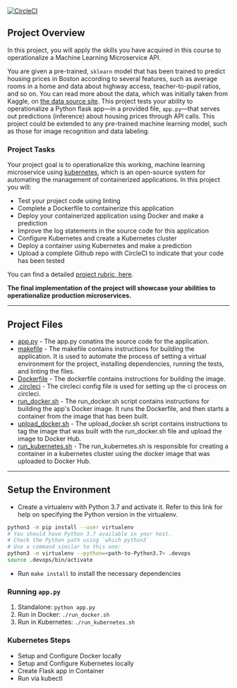 [![CircleCI](https://dl.circleci.com/status-badge/img/gh/Goodiec/project-ml-microservice-kubernetes/tree/main.svg?style=svg)](https://dl.circleci.com/status-badge/redirect/gh/Goodiec/project-ml-microservice-kubernetes/tree/main)

## Project Overview

In this project, you will apply the skills you have acquired in this course to operationalize a Machine Learning Microservice API. 

You are given a pre-trained, `sklearn` model that has been trained to predict housing prices in Boston according to several features, such as average rooms in a home and data about highway access, teacher-to-pupil ratios, and so on. You can read more about the data, which was initially taken from Kaggle, on [the data source site](https://www.kaggle.com/c/boston-housing). This project tests your ability to operationalize a Python flask app—in a provided file, `app.py`—that serves out predictions (inference) about housing prices through API calls. This project could be extended to any pre-trained machine learning model, such as those for image recognition and data labeling.

### Project Tasks

Your project goal is to operationalize this working, machine learning microservice using [kubernetes](https://kubernetes.io/), which is an open-source system for automating the management of containerized applications. In this project you will:
* Test your project code using linting
* Complete a Dockerfile to containerize this application
* Deploy your containerized application using Docker and make a prediction
* Improve the log statements in the source code for this application
* Configure Kubernetes and create a Kubernetes cluster
* Deploy a container using Kubernetes and make a prediction
* Upload a complete Github repo with CircleCI to indicate that your code has been tested

You can find a detailed [project rubric, here](https://review.udacity.com/#!/rubrics/2576/view).

**The final implementation of the project will showcase your abilities to operationalize production microservices.**

---
## Project Files
- [app.py](app.py) - The app.py conatins the source code for the application.
- [makefile](./Makefile) - The makefile contains instructions for building the application. It is used to automate the process of setting a virtual environment for the project, installing dependencies, running the tests, and linting the files.
- [Dockerfile](Dockerfile) - The dockerfile contains instructions for building the image.
- [.circleci](.circleci/config.yml) - The circleci config file is used for setting up the ci process on circleci.
- [run_docker.sh](run_docker.sh) - The run_docker.sh script contains instructions for building the app's Docker image. It runs the Dockerfile, and then starts a container from the image that has been built.
- [upload_docker.sh](upload_docker.sh) - The upload_docker.sh script contains instructions to tag the image that was built with the run_docker.sh file and upload the image to Docker Hub.
- [run_kubernetes.sh](run_kubernetes.sh) - The run_kubernetes.sh is responsible for creating a container in a kubernetes cluster using the docker image that was uploaded to Docker Hub.

---
## Setup the Environment

* Create a virtualenv with Python 3.7 and activate it. Refer to this link for help on specifying the Python version in the virtualenv. 
```bash
python3 -m pip install --user virtualenv
# You should have Python 3.7 available in your host. 
# Check the Python path using `which python3`
# Use a command similar to this one:
python3 -m virtualenv --python=<path-to-Python3.7> .devops
source .devops/bin/activate
```
* Run `make install` to install the necessary dependencies

### Running `app.py`

1. Standalone:  `python app.py`
2. Run in Docker:  `./run_docker.sh`
3. Run in Kubernetes:  `./run_kubernetes.sh`

### Kubernetes Steps

* Setup and Configure Docker locally
* Setup and Configure Kubernetes locally
* Create Flask app in Container
* Run via kubectl

